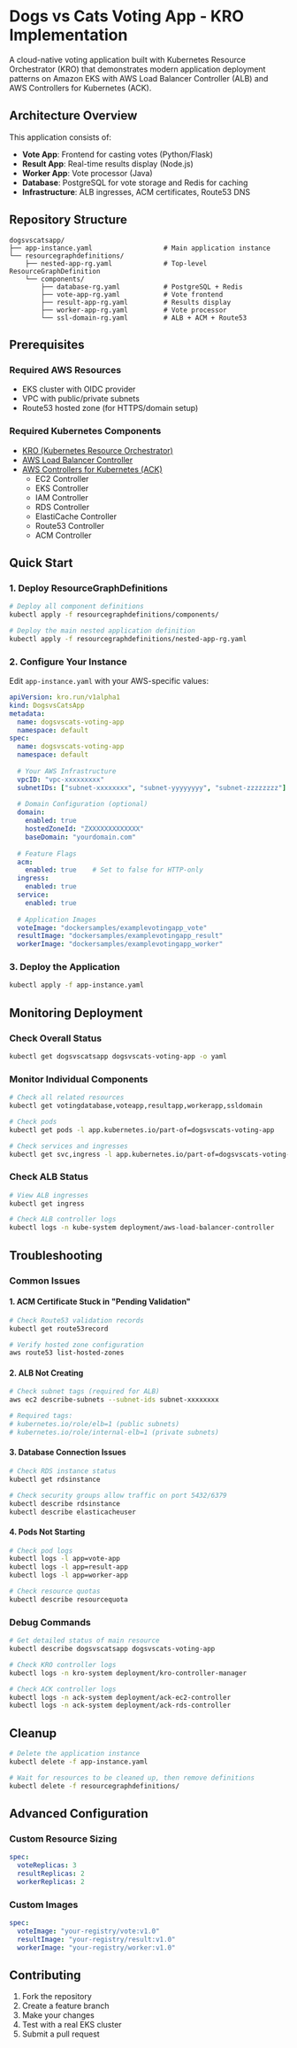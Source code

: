 # Dogs vs Cats Voting App - KRO Implementation

A cloud-native voting application built with Kubernetes Resource Orchestrator (KRO) that demonstrates modern application deployment patterns on Amazon EKS with AWS Load Balancer Controller (ALB) and AWS Controllers for Kubernetes (ACK).

## Architecture Overview

This application consists of:
- **Vote App**: Frontend for casting votes (Python/Flask)
- **Result App**: Real-time results display (Node.js)
- **Worker App**: Vote processor (Java)
- **Database**: PostgreSQL for vote storage and Redis for caching
- **Infrastructure**: ALB ingresses, ACM certificates, Route53 DNS

## Repository Structure

```
dogsvscatsapp/
├── app-instance.yaml                  # Main application instance
└── resourcegraphdefinitions/
    ├── nested-app-rg.yaml             # Top-level ResourceGraphDefinition
    └── components/
        ├── database-rg.yaml           # PostgreSQL + Redis
        ├── vote-app-rg.yaml           # Vote frontend
        ├── result-app-rg.yaml         # Results display
        ├── worker-app-rg.yaml         # Vote processor
        └── ssl-domain-rg.yaml         # ALB + ACM + Route53
```

## Prerequisites

### Required AWS Resources
- EKS cluster with OIDC provider
- VPC with public/private subnets
- Route53 hosted zone (for HTTPS/domain setup)

### Required Kubernetes Components
- [KRO (Kubernetes Resource Orchestrator)](https://kro.run)
- [AWS Load Balancer Controller](https://kubernetes-sigs.github.io/aws-load-balancer-controller/)
- [AWS Controllers for Kubernetes (ACK)](https://aws-controllers-k8s.github.io/community/)
  - EC2 Controller
  - EKS Controller
  - IAM Controller
  - RDS Controller
  - ElastiCache Controller
  - Route53 Controller
  - ACM Controller

## Quick Start

### 1. Deploy ResourceGraphDefinitions

```bash
# Deploy all component definitions
kubectl apply -f resourcegraphdefinitions/components/

# Deploy the main nested application definition
kubectl apply -f resourcegraphdefinitions/nested-app-rg.yaml
```

### 2. Configure Your Instance

Edit `app-instance.yaml` with your AWS-specific values:

```yaml
apiVersion: kro.run/v1alpha1
kind: DogsvsCatsApp
metadata:
  name: dogsvscats-voting-app
  namespace: default
spec:
  name: dogsvscats-voting-app
  namespace: default
  
  # Your AWS Infrastructure
  vpcID: "vpc-xxxxxxxxx"
  subnetIDs: ["subnet-xxxxxxxx", "subnet-yyyyyyyy", "subnet-zzzzzzzz"]
  
  # Domain Configuration (optional)
  domain:
    enabled: true
    hostedZoneId: "ZXXXXXXXXXXXXX"
    baseDomain: "yourdomain.com"
  
  # Feature Flags
  acm:
    enabled: true    # Set to false for HTTP-only
  ingress:
    enabled: true
  service:
    enabled: true
  
  # Application Images
  voteImage: "dockersamples/examplevotingapp_vote"
  resultImage: "dockersamples/examplevotingapp_result"
  workerImage: "dockersamples/examplevotingapp_worker"
```

### 3. Deploy the Application

```bash
kubectl apply -f app-instance.yaml
```

## Monitoring Deployment

### Check Overall Status

```bash
kubectl get dogsvscatsapp dogsvscats-voting-app -o yaml
```

### Monitor Individual Components

```bash
# Check all related resources
kubectl get votingdatabase,voteapp,resultapp,workerapp,ssldomain

# Check pods
kubectl get pods -l app.kubernetes.io/part-of=dogsvscats-voting-app

# Check services and ingresses
kubectl get svc,ingress -l app.kubernetes.io/part-of=dogsvscats-voting-app
```

### Check ALB Status

```bash
# View ALB ingresses
kubectl get ingress

# Check ALB controller logs
kubectl logs -n kube-system deployment/aws-load-balancer-controller
```

## Troubleshooting

### Common Issues

#### 1. ACM Certificate Stuck in "Pending Validation"

```bash
# Check Route53 validation records
kubectl get route53record

# Verify hosted zone configuration
aws route53 list-hosted-zones
```

#### 2. ALB Not Creating

```bash
# Check subnet tags (required for ALB)
aws ec2 describe-subnets --subnet-ids subnet-xxxxxxxx

# Required tags:
# kubernetes.io/role/elb=1 (public subnets)
# kubernetes.io/role/internal-elb=1 (private subnets)
```

#### 3. Database Connection Issues

```bash
# Check RDS instance status
kubectl get rdsinstance

# Check security groups allow traffic on port 5432/6379
kubectl describe rdsinstance
kubectl describe elasticacheuser
```

#### 4. Pods Not Starting

```bash
# Check pod logs
kubectl logs -l app=vote-app
kubectl logs -l app=result-app
kubectl logs -l app=worker-app

# Check resource quotas
kubectl describe resourcequota
```

### Debug Commands

```bash
# Get detailed status of main resource
kubectl describe dogsvscatsapp dogsvscats-voting-app

# Check KRO controller logs
kubectl logs -n kro-system deployment/kro-controller-manager

# Check ACK controller logs
kubectl logs -n ack-system deployment/ack-ec2-controller
kubectl logs -n ack-system deployment/ack-rds-controller
```

## Cleanup

```bash
# Delete the application instance
kubectl delete -f app-instance.yaml

# Wait for resources to be cleaned up, then remove definitions
kubectl delete -f resourcegraphdefinitions/
```

## Advanced Configuration

### Custom Resource Sizing

```yaml
spec:
  voteReplicas: 3
  resultReplicas: 2
  workerReplicas: 2
```

### Custom Images

```yaml
spec:
  voteImage: "your-registry/vote:v1.0"
  resultImage: "your-registry/result:v1.0"
  workerImage: "your-registry/worker:v1.0"
```

## Contributing

1. Fork the repository
2. Create a feature branch
3. Make your changes
4. Test with a real EKS cluster
5. Submit a pull request

